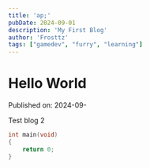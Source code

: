 ```yaml
---
title: 'ap;'
pubDate: 2024-09-01
description: 'My First Blog'
author: 'Frosttz'
tags: ["gamedev", "furry", "learning"]
---
```


# Hello World
Published on: 2024-09-

Test blog 2

```c++
int main(void)
{
    return 0;
}
```